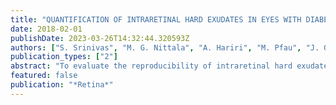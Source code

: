 ```yaml
---
title: "QUANTIFICATION OF INTRARETINAL HARD EXUDATES IN EYES WITH DIABETIC RETINOPATHY BY OPTICAL COHERENCE TOMOGRAPHY"
date: 2018-02-01
publishDate: 2023-03-26T14:32:44.320593Z
authors: ["S. Srinivas", "M. G. Nittala", "A. Hariri", "M. Pfau", "J. Gasperini", "M. Ip", "S. R. Sadda"]
publication_types: ["2"]
abstract: "To evaluate the reproducibility of intraretinal hard exudate (HE) quantification from spectral domain optical coherence tomography (SD-OCT) images of eyes with diabetic retinopathy (DR). Cases with diabetic macular edema were enrolled. The area of HE obtained by B-scan segmentation was compared with the area obtained by en face segmentation. 0.001). Intergrader reproducibility yielded excellent agreement with an intraclass correlation coefficient value of 0.99 (95% CI 0.994-0.999) for the en face approach and 0.99 (95% CI 0.977-0.997) for manual segmentation. Quantification of HE in eyes with diabetic retinopathy can be performed reliably using en face segmentation and, though the en face results are consistently lower, correlates well with HE measurements obtained by exhaustive segmentation of all B-scans in dense volume optical coherence tomography (OCT)."
featured: false
publication: "*Retina*"
---
```


